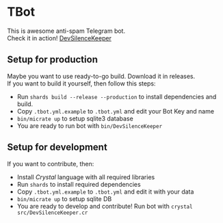 # TBot
This is awesome anti-spam Telegram bot.  
Check it in action! [DevSilenceKeeper](https://t.me/devsilencekeeper_bot)

## Setup for production
Maybe you want to use ready-to-go build. Download it in releases.  
If you want to build it yourself, then follow this steps:

- Run `shards build --release --production` to install dependencies and build.  
- Copy `.tbot.yml.example` to `.tbot.yml` and edit your Bot Key and name
- `bin/micrate up` to setup sqlite3 database    
- You are ready to run bot with `bin/DevSilenceKeeper`

## Setup for development
If you want to contribute, then:

- Install *Crystal* language with all required libraries
- Run `shards` to install required dependencies
- Copy `.tbot.yml.example` to `.tbot.yml` and edit it with your data
- `bin/micrate up` to setup sqlite DB
- You are ready to develop and contribute! Run bot with `crystal src/DevSilenceKeeper.cr`
